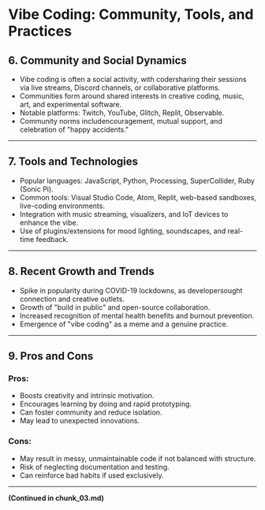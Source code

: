 # Vibe Coding: Community, Tools, and Practices

## 6. Community and Social Dynamics
- Vibe coding is often a social activity, with codersharing their sessions via live streams, Discord channels, or collaborative platforms.
- Communities form around shared interests in creative coding, music, art, and experimental software.
- Notable platforms: Twitch, YouTube, Glitch, Replit, Observable.
- Community norms includencouragement, mutual support, and celebration of "happy accidents."

---

## 7. Tools and Technologies
- Popular languages: JavaScript, Python, Processing, SuperCollider, Ruby (Sonic Pi).
- Common tools: Visual Studio Code, Atom, Replit, web-based sandboxes, live-coding environments.
- Integration with music streaming, visualizers, and IoT devices to enhance the vibe.
- Use of plugins/extensions for mood lighting, soundscapes, and real-time feedback.

---

## 8. Recent Growth and Trends
- Spike in popularity during COVID-19 lockdowns, as developersought connection and creative outlets.
- Growth of "build in public" and open-source collaboration.
- Increased recognition of mental health benefits and burnout prevention.
- Emergence of "vibe coding" as a meme and a genuine practice.

---

## 9. Pros and Cons
### Pros:
- Boosts creativity and intrinsic motivation.
- Encourages learning by doing and rapid prototyping.
- Can foster community and reduce isolation.
- May lead to unexpected innovations.
### Cons:
- May result in messy, unmaintainable code if not balanced with structure.
- Risk of neglecting documentation and testing.
- Can reinforce bad habits if used exclusively.

---

**(Continued in chunk_03.md)**
